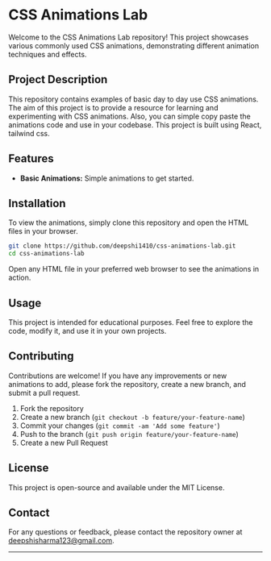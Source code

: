 # CSS Animations Lab

Welcome to the CSS Animations Lab repository! This project showcases various commonly used CSS animations, demonstrating different animation techniques and effects.

## Project Description

This repository contains examples of basic day to day use CSS animations. The aim of this project is to provide a resource for learning and experimenting with CSS animations. Also, you can simple copy paste the animations code and use in your codebase. This project is built using React, tailwind css.

## Features

- **Basic Animations:** Simple animations to get started.

## Installation

To view the animations, simply clone this repository and open the HTML files in your browser.

```bash
git clone https://github.com/deepshi1410/css-animations-lab.git
cd css-animations-lab
```

Open any HTML file in your preferred web browser to see the animations in action.

## Usage

This project is intended for educational purposes. Feel free to explore the code, modify it, and use it in your own projects.

## Contributing

Contributions are welcome! If you have any improvements or new animations to add, please fork the repository, create a new branch, and submit a pull request.

1. Fork the repository
2. Create a new branch (`git checkout -b feature/your-feature-name`)
3. Commit your changes (`git commit -am 'Add some feature'`)
4. Push to the branch (`git push origin feature/your-feature-name`)
5. Create a new Pull Request

## License

This project is open-source and available under the MIT License.

## Contact

For any questions or feedback, please contact the repository owner at [deepshisharma123@gmail.com](mailto:deepshisharma123@gmail.com).

---
